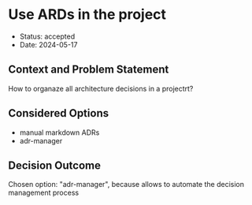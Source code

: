 # Use ARDs in the project

* Status: accepted
* Date: 2024-05-17

## Context and Problem Statement

How to organaze all architecture decisions in a projectrt?

## Considered Options

* manual markdown ADRs
* adr-manager

## Decision Outcome

Chosen option: "adr-manager", because allows to automate the decision management process
